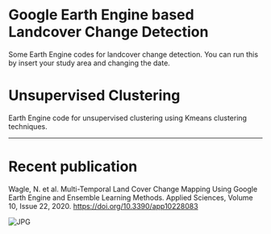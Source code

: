 # Google Earth Engine based Landcover Change Detection

Some Earth Engine codes for landcover change detection. You can run this by insert your study area and changing the date.

# Unsupervised Clustering

Earth Engine code for unsupervised clustering using Kmeans clustering techniques.

___
# Recent publication

Wagle, N. et al. Multi-Temporal Land Cover Change Mapping Using Google Earth Engine and Ensemble Learning Methods. Applied Sciences, Volume 10, Issue 22, 2020. https://doi.org/10.3390/app10228083 </br>

<img align="left" alt="JPG" src="https://www.mdpi.com/applsci/applsci-10-08083/article_deploy/html/images/applsci-10-08083-ag.png" />


